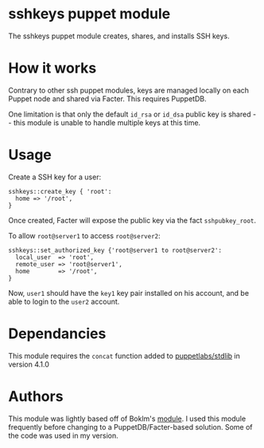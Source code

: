 sshkeys puppet module
=====================

The sshkeys puppet module creates, shares, and installs SSH keys.


How it works
============

Contrary to other ssh puppet modules, keys are managed locally on each
Puppet node and shared via Facter. This requires PuppetDB.

One limitation is that only the default `id_rsa` or `id_dsa` public key
is shared -- this module is unable to handle multiple keys at this time.

Usage
=====

Create a SSH key for a user:

```puppet
sshkeys::create_key { 'root':
  home => '/root',
}
```

Once created, Facter will expose the public key via the fact `sshpubkey_root`.

To allow `root@server1` to access `root@server2`:

```puppet
sshkeys::set_authorized_key {'root@server1 to root@server2':
  local_user  => 'root',
  remote_user => 'root@server1',
  home        => '/root',
}
```

Now, `user1` should have the `key1` key pair installed on his account,
and be able to login to the `user2` account.

Dependancies
============

This module requires the `concat` function added to [puppetlabs/stdlib](https://github.com/puppetlabs/puppetlabs-stdlib) in version 4.1.0


Authors
=======

This module was lightly based off of Boklm's
[module](https://github.com/boklm/puppet-sshkeys). I used this module
frequently before changing to a PuppetDB/Facter-based solution. Some
of the code was used in my version.
